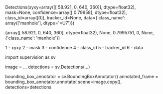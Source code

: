 Detections(xyxy=array([[     58.921,           0,         640,         360]], dtype=float32), mask=None, confidence=array([    0.79958], dtype=float32), class_id=array([0]), tracker_id=None, data={'class_name': array(['manhole'], dtype='<U7')})

(array([     58.921,           0,         640,         360], dtype=float32), None, 0.7995751, 0, None, {'class_name': 'manhole'})

1 - xyxy
2 - mask
3 - confidence
4 - class_id
5 - tracker_id
6 - data

import supervision as sv

image = ...
detections = sv.Detections(...)

bounding_box_annotator = sv.BoundingBoxAnnotator()
annotated_frame = bounding_box_annotator.annotate(
    scene=image.copy(),
    detections=detections